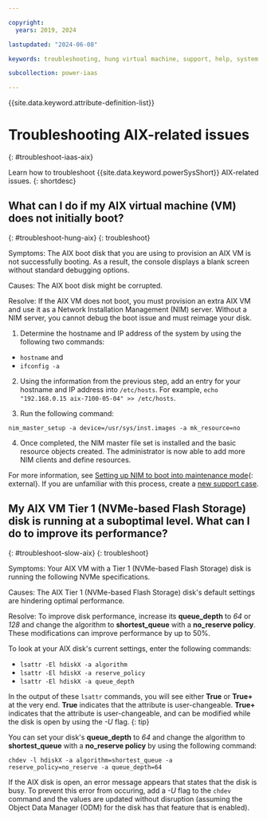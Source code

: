 ```yaml
---

copyright:
  years: 2019, 2024

lastupdated: "2024-06-08"

keywords: troubleshooting, hung virtual machine, support, help, system management services, SMS, object data manager, improving performance, suboptimal, lsattr

subcollection: power-iaas

---
```


{{site.data.keyword.attribute-definition-list}}

# Troubleshooting AIX-related issues
{: #troubleshoot-iaas-aix}

Learn how to troubleshoot {{site.data.keyword.powerSysShort}} AIX-related issues.
{: shortdesc}

## What can I do if my AIX virtual machine (VM) does not initially boot?
{: #troubleshoot-hung-aix}
{: troubleshoot}

Symptoms: The AIX boot disk that you are using to provision an AIX VM is not successfully booting. As a result, the console displays a blank screen without standard debugging options.

Causes: The AIX boot disk might be corrupted.

Resolve: If the AIX VM does not boot, you must provision an extra AIX VM and use it as a Network Installation Management (NIM) server. Without a NIM server, you cannot debug the boot issue and must reimage your disk.

1. Determine the hostname and IP address of the system by using the following two commands:
- `hostname` and 
- `ifconfig -a`

2. Using the information from the previous step, add an entry for your hostname and IP address into `/etc/hosts`. For example, `echo "192.168.0.15 aix-7100-05-04" >> /etc/hosts`.

3. Run the following command: 

```code
nim_master_setup -a device=/usr/sys/inst.images -a mk_resource=no
```

4. Once completed, the NIM master file set is installed and the basic resource objects created. 
    The administrator is now able to add more NIM clients and define resources.

For more information, see [Setting up NIM to boot into maintenance mode](https://www.ibm.com/support/pages/setting-nim-boot-maintenance-mode){: external}. If you are unfamiliar with this process, create a [new support case](/docs/power-iaas?topic=power-iaas-getting-help-and-support).

## My AIX VM Tier 1 (NVMe-based Flash Storage) disk is running at a suboptimal level. What can I do to improve its performance?
{: #troubleshoot-slow-aix}
{: troubleshoot}

Symptoms: Your AIX VM with a Tier 1 (NVMe-based Flash Storage) disk is running the following NVMe specifications.

Causes: The AIX Tier 1 (NVMe-based Flash Storage) disk's default settings are hindering optimal performance.

Resolve: To improve disk performance, increase its **queue_depth** to *64* or *128* and change the algorithm to **shortest_queue** with a **no_reserve policy**. These modifications can improve performance by up to 50%.

To look at your AIX disk's current settings, enter the following commands:

- `lsattr -El hdiskX -a algorithm`
- `lsattr -El hdiskX -a reserve_policy`
- `lsattr -El hdiskX -a queue_depth`

In the output of these `lsattr` commands, you will see either **True** or **True+** at the very end. **True** indicates that the attribute is user-changeable. **True+** indicates that the attribute is user-changeable, and can be modified while the disk is open by using the *-U* flag.
{: tip}

You can set your disk's **queue_depth** to *64* and change the algorithm to **shortest_queue** with a **no_reserve policy** by using the following command:

```code
chdev -l hdiskX -a algorithm=shortest_queue -a reserve_policy=no_reserve -a queue_depth=64
```

If the AIX disk is open, an error message appears that states that the disk is busy. To prevent this error from occuring, add a *-U* flag to the `chdev` command and the values are updated without disruption (assuming the Object Data Manager (ODM) for the disk has that feature that is enabled).
